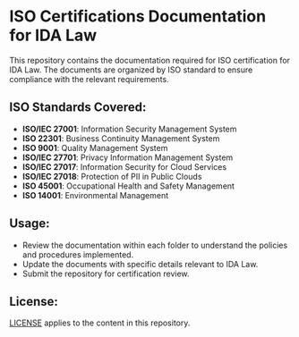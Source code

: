 # ISO Certifications Documentation for IDA Law

This repository contains the documentation required for ISO certification for IDA Law. The documents are organized by ISO standard to ensure compliance with the relevant requirements.

## ISO Standards Covered:
- **ISO/IEC 27001**: Information Security Management System
- **ISO 22301**: Business Continuity Management System
- **ISO 9001**: Quality Management System
- **ISO/IEC 27701**: Privacy Information Management System
- **ISO/IEC 27017**: Information Security for Cloud Services
- **ISO/IEC 27018**: Protection of PII in Public Clouds
- **ISO 45001**: Occupational Health and Safety Management
- **ISO 14001**: Environmental Management

## Usage:
- Review the documentation within each folder to understand the policies and procedures implemented.
- Update the documents with specific details relevant to IDA Law.
- Submit the repository for certification review.

## License:
[LICENSE](LICENSE) applies to the content in this repository.
